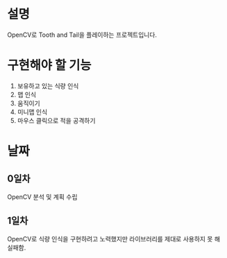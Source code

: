 # 설명
OpenCV로 Tooth and Tail을 플레이하는 프로젝트입니다.

# 구현해야 할 기능
1. 보유하고 있는 식량 인식
2. 맵 인식
3. 움직이기
4. 미니맵 인식
5. 마우스 클릭으로 적을 공격하기

# 날짜

## 0일차
OpenCV 분석 및 계획 수립

## 1일차
OpenCV로 식량 인식을 구현하려고 노력했지만 라이브러리를 제대로 사용하지 못 해 실패함.
